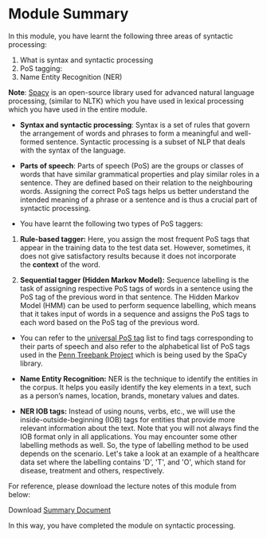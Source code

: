 # Module Summary

In this module, you have learnt the following three areas of syntactic processing:

1.  What is syntax and syntactic processing
2.  PoS tagging:
3.  Name Entity Recognition (NER)

**Note**: [Spacy](https://spacy.io/) is an open-source library used for advanced natural language processing, (similar to NLTK) which you have used in lexical processing which you have used in the entire module.

-   **Syntax and syntactic processing**: Syntax is a set of rules that govern the arrangement of words and phrases to form a meaningful and well-formed sentence. Syntactic processing is a subset of NLP that deals with the syntax of the language.

-   **Parts of speech**: Parts of speech (PoS) are the groups or classes of words that have similar grammatical properties and play similar roles in a sentence. They are defined based on their relation to the neighbouring words. Assigning the correct PoS tags helps us better understand the intended meaning of a phrase or a sentence and is thus a crucial part of syntactic processing.

-   You have learnt the following two types of PoS taggers:
    
1.  **Rule-based tagger:** Here, you assign the most frequent PoS tags that appear in the training data to the test data set. However, sometimes, it does not give satisfactory results because it does not incorporate the **context** of the word.
    
2.  **Sequential tagger (Hidden Markov Model):** Sequence labelling is the task of assigning respective PoS tags of words in a sentence using the PoS tag of the previous word in that sentence. The Hidden Markov Model (HMM) can be used to perform sequence labelling, which means that it takes input of words in a sequence and assigns the PoS tags to each word based on the PoS tag of the previous word.
    

-   You can refer to the [universal PoS tag](https://universaldependencies.org/docs/u/pos/index.html) list to find tags corresponding to their parts of speech and also refer to the alphabetical list of PoS tags used in the [Penn Treebank Project](https://www.ling.upenn.edu/courses/Fall_2003/ling001/penn_treebank_pos.html) which is being used by the SpaCy library.

-   **Name Entity Recognition:** NER is the technique to identify the entities in the corpus. It helps you easily identify the key elements in a text, such as a person’s names, location, brands, monetary values and dates. 

-   **NER IOB tags:** Instead of using nouns, verbs, etc., we will use the inside-outside-beginning (IOB) tags for entities that provide more relevant information about the text. Note that you will not always find the IOB format only in all applications. You may encounter some other labelling methods as well. So, the type of labelling method to be used depends on the scenario. Let's take a look at an example of a healthcare data set where the labelling contains 'D', 'T', and 'O', which stand for disease, treatment and others, respectively.

For reference, please download the lecture notes of this module from below:

Download [Summary Document](../Introduction_to_Syntactic_Processing_&_PoS_Tagging.pdf)

In this way, you have completed the module on syntactic processing.